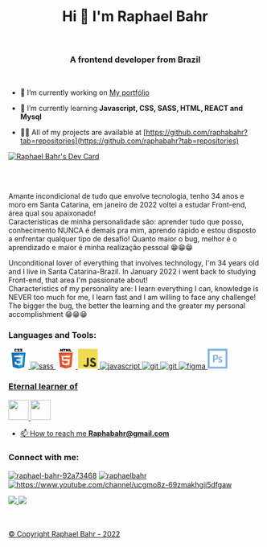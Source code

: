  
<h1 align="center">Hi 👋 I'm Raphael Bahr</h1>
</br>
<h3 align="center">A frontend developer from Brazil</h3>
</br>

- 🔭 I’m currently working on [My portfólio](https://endearing-arithmetic-cc8603.netlify.app/)

- 🌱 I’m currently learning **Javascript, CSS, SASS, HTML, REACT and Mysql**

- 👨‍💻 All of my projects are available at [https://github.com/raphabahr?tab=repositories](https://github.com/raphabahr?tab=repositories)


<a href="https://app.daily.dev/Lionbahr"><img src="https://api.daily.dev/devcards/24a31387c60e4136bfc0994a64523ee7.png?r=a6m" width="400" alt="Raphael Bahr's Dev Card"/></a>

          
</br>
</br>

Amante incondicional de tudo que envolve tecnologia, tenho 34 anos e moro em Santa Catarina, em janeiro de 2022 voltei a estudar Front-end, área qual sou apaixonado!
</br>
Características de minha personalidade são: aprender tudo que posso, conhecimento NUNCA é demais pra mim, aprendo rápido e estou disposto a enfrentar qualquer tipo de desafio!
Quanto maior o bug, melhor é o aprendizado e maior é minha realização pessoal 😁😁😁         

Unconditional lover of everything that involves technology, I'm 34 years old and I live in Santa Catarina-Brazil. In January 2022 i went back to studying Front-end, that area I'm passionate about!
</br>
Characteristics of my personality are: I learn everything I can, knowledge is NEVER too much for me, I learn fast and I am willing to face any challenge! The bigger the bug, the better the learning and the greater my personal accomplishment 😁😁😁         

<h3 align="left">Languages and Tools:</h3>
<p align="left"> <a href="https://www.w3schools.com/css/" target="_blank" rel="noreferrer"> 
<img src="https://raw.githubusercontent.com/devicons/devicon/master/icons/css3/css3-original-wordmark.svg" alt="css3" width="40" height="40"/> </a> <a href="https://www.figma.com/" target="_blank" rel="noreferrer"> 
<img src="https://www.vectorlogo.zone/logos/sass-lang/sass-lang-ar21.svg" alt="sass" width="40" height="40"/> </a> <a href="https://www.figma.com/" target="_blank" rel="noreferrer"> 
<img src="https://raw.githubusercontent.com/devicons/devicon/master/icons/html5/html5-original-wordmark.svg" alt="html5" width="40" height="40"/> </a> <a href="https://developer.mozilla.org/en-US/docs/Web/JavaScript" target="_blank" rel="noreferrer"> 
<img src="https://raw.githubusercontent.com/devicons/devicon/master/icons/javascript/javascript-original.svg" alt="javascript" width="40" height="40"/> </a> <a href="https://www.photoshop.com/en" target="_blank" rel="noreferrer">
<img src="https://www.vectorlogo.zone/logos/reactjs/reactjs-icon.svg" alt="javascript" width="40" height="40"/> </a> <a href="https://www.photoshop.com/en" target="_blank" rel="noreferrer" 
<img src="https://user-images.githubusercontent.com/93839553/191039702-f2e2c7c6-ac31-4531-9ac4-9cbd4a822104.png" alt="git" width="40" height="40"/> </a> <a href="https://www.w3.org/html/" target="_blank" rel="noreferrer">
<img src="https://www.vectorlogo.zone/logos/git-scm/git-scm-icon.svg" alt="git" width="40" height="40"/> </a> <a href="https://www.w3.org/html/" target="_blank" rel="noreferrer">  
 <img src="https://www.vectorlogo.zone/logos/mysql/mysql-icon.svg" alt="git" width="40" height="40"/> </a> <a href="https://www.w3.org/html/" target="_blank" rel="noreferrer"> 
<img src="https://www.vectorlogo.zone/logos/figma/figma-icon.svg" alt="figma" width="40" height="40"/> </a> <a href="https://git-scm.com/" target="_blank" rel="noreferrer">  
<img src="https://raw.githubusercontent.com/devicons/devicon/master/icons/photoshop/photoshop-line.svg" alt="photoshop" width="40" height="40"/> </a> <a href="https://reactjs.org/" target="_blank" rel="noreferrer"> 
 

</p>

### Eternal learner of 
<img src="https://cdn.jsdelivr.net/gh/devicons/devicon/icons/css3/css3-original.svg" width="40" height="40"/> <img  src="https://cdn.jsdelivr.net/gh/devicons/devicon/icons/javascript/javascript-original.svg" width="40" height="40"/>
          
- 📫 How to reach me **Raphabahr@gmail.com**

<h3 align="left">Connect with me:</h3>
<p align="left">
<a href="https://linkedin.com/in/raphael-bahr-92a73468" target="blank"><img align="center" src="https://raw.githubusercontent.com/rahuldkjain/github-profile-readme-generator/master/src/images/icons/Social/linked-in-alt.svg" alt="raphael-bahr-92a73468" height="30" width="40" /></a>
<a href="https://instagram.com/raphaelbahr" target="blank"><img align="center" src="https://raw.githubusercontent.com/rahuldkjain/github-profile-readme-generator/master/src/images/icons/Social/instagram.svg" alt="raphaelbahr" height="30" width="40" /></a>
<a href="https://www.youtube.com/channel/UCgMO8z-69ZmAkhGiI5dfgaw" target="blank"><img align="center"          src="https://raw.githubusercontent.com/rahuldkjain/github-profile-readme-generator/master/src/images/icons/Social/youtube.svg" alt="https://www.youtube.com/channel/ucgmo8z-69zmakhgii5dfgaw" height="30" width="40" /></a>


<div>
<a href="https://github.com/raphabahr">
<img height="180em" src="https://github-readme-stats.vercel.app/api/top-langs/?username=raphabahr&layout=compact&langs_count=7&theme=dracula"/>
<img height="180em" src="https://github-readme-stats.vercel.app/api?username=raphabahr&show_icons=true&theme=dracula&include_all_commits=true&count_private=true"/>
</div>

<br>  
          

          
<br>
      
  
 <p class="copyright">&copy; Copyright Raphael Bahr - 2022</p>
 


